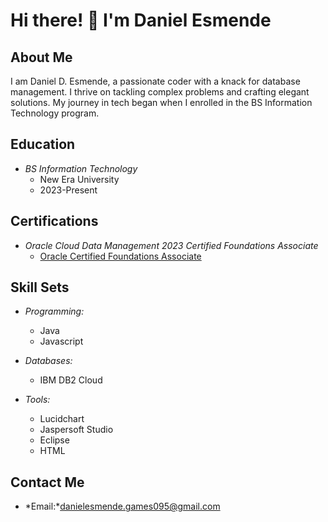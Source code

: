 # Hi there! 👋 I'm Daniel Esmende

## About Me

I am Daniel D. Esmende, a passionate coder with a knack for database management. I thrive on tackling complex problems and crafting elegant solutions. My journey in tech began when I enrolled in the BS Information Technology program.

## Education

- *BS Information Technology*
  - New Era University
  - 2023-Present

## Certifications


- *Oracle Cloud Data Management 2023 Certified Foundations Associate*
  - [Oracle Certified Foundations Associate](https://catalog-education.oracle.com/pls/certview/sharebadge?id=FC579D0B060B1E7039CAB46232D4B2085B14CD5E7D94294BC1D23D39C170732D&fbclid=IwAR3jZZvhgx97BpNurakrPY6I63lG5rxtJ3vsnhLqqBCAAybz81Uf5Bf2tF4)

## Skill Sets

- *Programming:*
  - Java
  - Javascript

- *Databases:*
  - IBM DB2 Cloud

- *Tools:*
  - Lucidchart
  - Jaspersoft Studio
  - Eclipse
  - HTML

## Contact Me

- *Email:*danielesmende.games095@gmail.com
